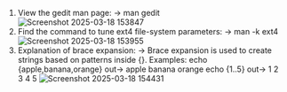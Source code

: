 1. View the gedit man page: -> man gedit
![Screenshot 2025-03-18 153847](https://github.com/user-attachments/assets/73c77e8a-c6b3-4597-b818-88c327037034)
2. Find the command to tune ext4 file-system parameters: -> man -k ext4
![Screenshot 2025-03-18 153955](https://github.com/user-attachments/assets/b15f08ff-12ed-4f7d-9998-1bef55504e41)
3. Explanation of brace expansion: -> Brace expansion is used to create strings based on patterns inside {}. Examples: echo {apple,banana,orange} out-> apple banana orange
echo {1..5} out-> 1 2 3 4 5
![Screenshot 2025-03-18 154431](https://github.com/user-attachments/assets/31abe07f-0a99-4a50-8281-b48ae78c160e)

